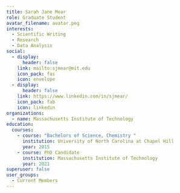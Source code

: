 ```yaml
---
title: Sarah Jane Mear
role: Graduate Student
avatar_filename: avatar.png
interests:
  - Scientific Writing
  - Research
  - Data Analysis
social:
  - display:
      header: false
    link: mailto:sjmear@mit.edu
    icon_pack: fas
    icon: envelope
  - display:
      header: false
    link: https://www.linkedin.com/in/sjmear/
    icon_pack: fab
    icon: linkedin
organizations:
  - name: Massachusetts Institute of Technology
education:
  courses:
    - course: "Bachelors of Science, Chemistry "
      institution: University of North Carolina at Chapel Hill
      year: 2015
    - course: PhD Candidate
      institution: Massachusetts Institute of Technology
      year: 2021
superuser: false
user_groups:
  - Current Members
---
```

